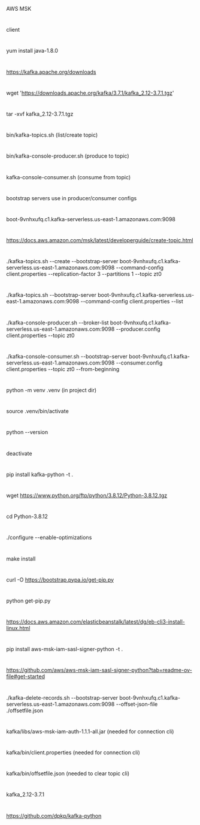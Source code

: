 AWS MSK
#
client
#
yum install java-1.8.0
#
https://kafka.apache.org/downloads
#
wget 'https://downloads.apache.org/kafka/3.7.1/kafka_2.12-3.7.1.tgz'
#
tar -xvf kafka_2.12-3.7.1.tgz
#
bin/kafka-topics.sh (list/create topic)
#
bin/kafka-console-producer.sh (produce to topic)
#
kafka-console-consumer.sh (consume from topic)
#
bootstrap servers use in producer/consumer configs
#
boot-9vnhxufq.c1.kafka-serverless.us-east-1.amazonaws.com:9098
#
https://docs.aws.amazon.com/msk/latest/developerguide/create-topic.html
#
./kafka-topics.sh --create --bootstrap-server boot-9vnhxufq.c1.kafka-serverless.us-east-1.amazonaws.com:9098 --command-config client.properties --replication-factor 3 --partitions 1 --topic zt0
#
./kafka-topics.sh --bootstrap-server boot-9vnhxufq.c1.kafka-serverless.us-east-1.amazonaws.com:9098 --command-config client.properties --list
#
./kafka-console-producer.sh --broker-list boot-9vnhxufq.c1.kafka-serverless.us-east-1.amazonaws.com:9098 --producer.config client.properties --topic zt0
#
./kafka-console-consumer.sh --bootstrap-server boot-9vnhxufq.c1.kafka-serverless.us-east-1.amazonaws.com:9098 --consumer.config client.properties --topic zt0 --from-beginning
#
python -m venv .venv (in project dir)
#
source .venv/bin/activate
#
python --version
#
deactivate
#
pip install kafka-python -t .
#
wget https://www.python.org/ftp/python/3.8.12/Python-3.8.12.tgz
#
cd Python-3.8.12
#
./configure --enable-optimizations
#
make install
#
curl -O https://bootstrap.pypa.io/get-pip.py
#
python get-pip.py
#
https://docs.aws.amazon.com/elasticbeanstalk/latest/dg/eb-cli3-install-linux.html
#
pip install aws-msk-iam-sasl-signer-python -t .
#
https://github.com/aws/aws-msk-iam-sasl-signer-python?tab=readme-ov-file#get-started
#
./kafka-delete-records.sh --bootstrap-server boot-9vnhxufq.c1.kafka-serverless.us-east-1.amazonaws.com:9098 --offset-json-file ./offsetfile.json
#
kafka/libs/aws-msk-iam-auth-1.1.1-all.jar (needed for connection cli)
#
kafka/bin/client.properties (needed for connection cli)
#
kafka/bin/offsetfile.json (needed to clear topic cli)
#
kafka_2.12-3.7.1
#
https://github.com/dpkp/kafka-python

